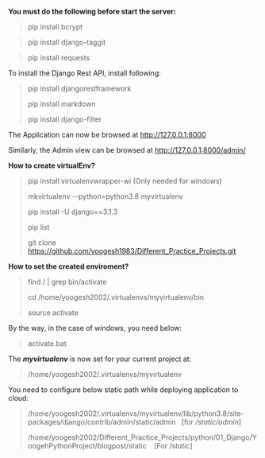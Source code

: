 **You must do the following before start the server:**

> pip install bcrypt 

> pip install django-taggit

> pip install requests

To install the Django Rest API, install following:

> pip install djangorestframework
>
> pip install markdown      
> 
> pip install django-filter

The Application can now be browsed at http://127.0.0.1:8000

Similarly, the Admin view can be browsed at http://127.0.0.1:8000/admin/

**How to create virtualEnv?**
> pip install virtualenvwrapper-wi (Only needed for windows)
>
> mkvirtualenv --python=python3.8 myvirtualenv
>
> pip install -U django==3.1.3
>
> pip list
>
> git clone https://github.com/yoogesh1983/Different_Practice_Projects.git

**How to set the created enviroment?**

> find / | grep bin/activate
>
> cd /home/yoogesh2002/.virtualenvs/myvirtualenv/bin
>
> source activate

By the way, in the case of windows, you need below:

> activate.bat

The **_myvirtualenv_** is now set for your current project at:
 
 > /home/yoogesh2002/.virtualenvs/myvirtualenv

You need to configure below static path while deploying application to cloud:

> /home/yoogesh2002/.virtualenvs/myvirtualenv/lib/python3.8/site-packages/django/contrib/admin/static/admin &nbsp;&nbsp;[for _/static/admin_]
>
> /home/yoogesh2002/Different_Practice_Projects/python/01_Django/YoogehPythonProject/blogpost/static &nbsp;&nbsp; [For _/static_]